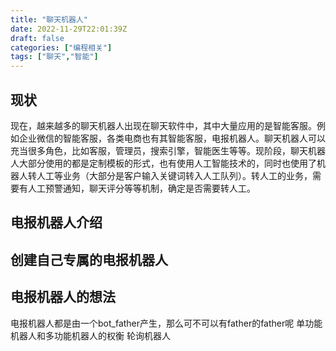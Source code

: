 ```yaml
---
title: "聊天机器人"
date: 2022-11-29T22:01:39Z
draft: false
categories: ["编程相关"]
tags: ["聊天","智能"]
---
```

## 现状
现在，越来越多的聊天机器人出现在聊天软件中，其中大量应用的是智能客服。例如企业微信的智能客服，各类电商也有其智能客服，电报机器人。聊天机器人可以充当很多角色，比如客服，管理员，搜索引擎，智能医生等等。现阶段，聊天机器人大部分使用的都是定制模板的形式，也有使用人工智能技术的，同时也使用了机器人转人工等业务（大部分是客户输入关键词转入人工队列）。转人工的业务，需要有人工预警通知，聊天评分等等机制，确定是否需要转人工。
## 电报机器人介绍

## 创建自己专属的电报机器人
## 电报机器人的想法
电报机器人都是由一个bot_father产生，那么可不可以有father的father呢
单功能机器人和多功能机器人的权衡
轮询机器人


